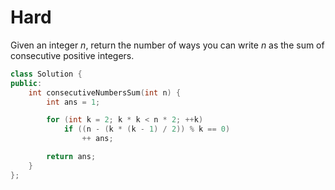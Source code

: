 # Hard

Given an integer $n$, return the number of ways you can write $n$ as the sum of consecutive positive integers.

```cpp
class Solution {
public:
    int consecutiveNumbersSum(int n) {
        int ans = 1;

        for (int k = 2; k * k < n * 2; ++k)
            if ((n - (k * (k - 1) / 2)) % k == 0)
                ++ ans;

        return ans;
    }
};
```
